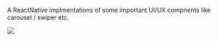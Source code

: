 A ReactNative implmentations of some important UI/UX compnents like carousel / swiper etc.

<img src="./react-native-theme.gif">